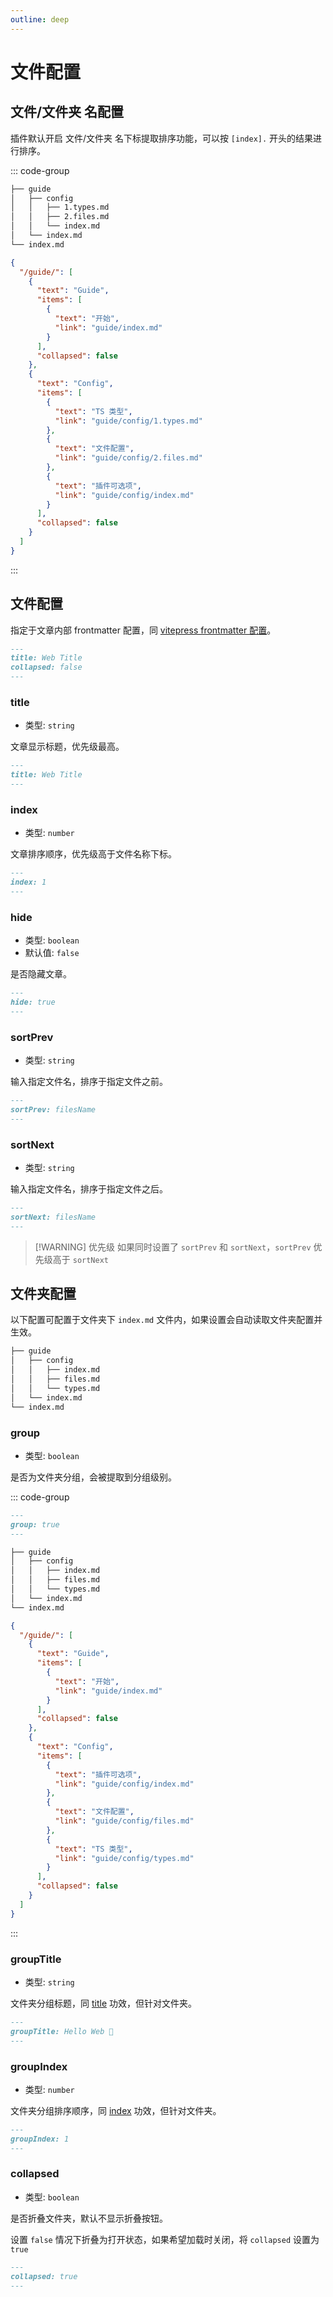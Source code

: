 ```yaml
---
outline: deep
---
```


# 文件配置

## 文件/文件夹 名配置

插件默认开启 文件/文件夹 名下标提取排序功能，可以按 `[index].` 开头的结果进行排序。

::: code-group

```sh [目录结构]
├── guide
│   ├── config
│   │   ├── 1.types.md
│   │   ├── 2.files.md
│   │   └── index.md
│   └── index.md
└── index.md
```

```json [输出路由]
{
  "/guide/": [
    {
      "text": "Guide",
      "items": [
        {
          "text": "开始",
          "link": "guide/index.md"
        }
      ],
      "collapsed": false
    },
    {
      "text": "Config",
      "items": [
        {
          "text": "TS 类型",
          "link": "guide/config/1.types.md"
        },
        {
          "text": "文件配置",
          "link": "guide/config/2.files.md"
        },
        {
          "text": "插件可选项",
          "link": "guide/config/index.md"
        }
      ],
      "collapsed": false
    }
  ]
}
```

:::

## 文件配置

指定于文章内部 frontmatter 配置，同 [vitepress frontmatter 配置](https://vitepress.dev/zh/reference/frontmatter-config#outline)。

```md
---
title: Web Title
collapsed: false
---
```

### title

- 类型: `string`

文章显示标题，优先级最高。

```md
---
title: Web Title
---
```

### index

- 类型: `number`

文章排序顺序，优先级高于文件名称下标。

```md
---
index: 1
---
```

### hide

- 类型: `boolean`
- 默认值: `false`

是否隐藏文章。

```md
---
hide: true
---
```

### sortPrev

- 类型: `string`

输入指定文件名，排序于指定文件之前。

```md
---
sortPrev: filesName
---
```

### sortNext

- 类型: `string`

输入指定文件名，排序于指定文件之后。

```md
---
sortNext: filesName
---
```

> [!WARNING] 优先级
> 如果同时设置了 `sortPrev` 和 `sortNext`，`sortPrev` 优先级高于 `sortNext`

## 文件夹配置

以下配置可配置于文件夹下 `index.md` 文件内，如果设置会自动读取文件夹配置并生效。

```sh {1-3,6}
├── guide
│   ├── config
│   │   ├── index.md
│   │   ├── files.md
│   │   └── types.md
│   └── index.md
└── index.md
```

### group

- 类型: `boolean`

是否为文件夹分组，会被提取到分组级别。

::: code-group

```md [config/index.md]
---
group: true
---
```

```sh [目录结构]
├── guide
│   ├── config
│   │   ├── index.md
│   │   ├── files.md
│   │   └── types.md
│   └── index.md
└── index.md
```

```json [输出路由]
{
  "/guide/": [
    {
      "text": "Guide",
      "items": [
        {
          "text": "开始",
          "link": "guide/index.md"
        }
      ],
      "collapsed": false
    },
    {
      "text": "Config",
      "items": [
        {
          "text": "插件可选项",
          "link": "guide/config/index.md"
        },
        {
          "text": "文件配置",
          "link": "guide/config/files.md"
        },
        {
          "text": "TS 类型",
          "link": "guide/config/types.md"
        }
      ],
      "collapsed": false
    }
  ]
}
```

:::

### groupTitle

- 类型: `string`

文件夹分组标题，同 [title](#title) 功效，但针对文件夹。

```md
---
groupTitle: Hello Web 🤖
---
```

### groupIndex

- 类型: `number`

文件夹分组排序顺序，同 [index](#index) 功效，但针对文件夹。

```md
---
groupIndex: 1
---
```

### collapsed

- 类型: `boolean`

是否折叠文件夹，默认不显示折叠按钮。

设置 `false` 情况下折叠为打开状态，如果希望加载时关闭，将 `collapsed` 设置为 `true`

```md
---
collapsed: true
---
```
